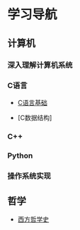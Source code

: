 # 学习导航

## 计算机

### 深入理解计算机系统

### C语言

- [C语言基础](computerscience/C/README.md)

- [C数据结构]

### C++

### Python

### 操作系统实现




## 哲学

- [西方哲学史](./philosophy/xz/README.md)



